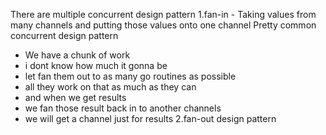 There are multiple concurrent design pattern
1.fan-in  - Taking values from many channels and putting those values onto one channel
 Pretty common concurrent design pattern
   - We have a chunk of work
   - i dont know how much it gonna be
   - let fan them out to as many  go routines as possible
   - all they work on that as much as they can
   - and when we get results
   - we fan those result back in to another channels
   - we will get a channel just for results
 2.fan-out design pattern
 